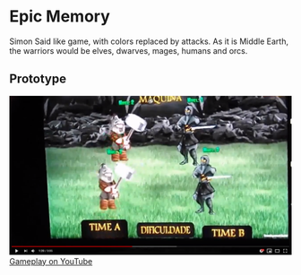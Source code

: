 # Epic Memory

Simon Said like game, with colors replaced by attacks. As it is Middle Earth, the warriors would be elves, dwarves, mages, humans and orcs.

## Prototype

![Epic Memory](docs/epic-memory.png)
[Gameplay on YouTube](https://www.youtube.com/watch?v=MqlAyxn9HCs)